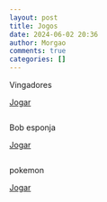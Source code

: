 ```yaml
---
layout: post
title: Jogos
date: 2024-06-02 20:36
author: Morgao
comments: true
categories: []
---
```

<!-- wp:paragraph -->
<p>Vingadores</p>
<!-- /wp:paragraph -->

<!-- wp:buttons -->
<div class="wp-block-buttons"><!-- wp:button -->
<div class="wp-block-button"><a class="wp-block-button__link wp-element-button" href="https://tecritmodigital.com.br/vingadores/">Jogar</a></div>
<!-- /wp:button --></div>
<!-- /wp:buttons -->

<!-- wp:image {"id":92,"sizeSlug":"large","linkDestination":"none"} -->
<figure class="wp-block-image size-large"><img src="https://tecritmodigital.com.br/wp-content/uploads/2024/06/vingadores-1024x579.png" alt="" class="wp-image-92"/></figure>
<!-- /wp:image -->

<!-- wp:paragraph -->
<p></p>
<!-- /wp:paragraph -->

<!-- wp:paragraph -->
<p></p>
<!-- /wp:paragraph -->

<!-- wp:paragraph -->
<p></p>
<!-- /wp:paragraph -->

<!-- wp:paragraph -->
<p>Bob esponja</p>
<!-- /wp:paragraph -->

<!-- wp:buttons -->
<div class="wp-block-buttons"><!-- wp:button -->
<div class="wp-block-button"><a class="wp-block-button__link wp-element-button" href="https://tecritmodigital.com.br/bob-esponja/">Jogar</a></div>
<!-- /wp:button --></div>
<!-- /wp:buttons -->

<!-- wp:image {"id":93,"sizeSlug":"large","linkDestination":"none"} -->
<figure class="wp-block-image size-large"><img src="https://tecritmodigital.com.br/wp-content/uploads/2024/06/bobsp-1024x618.png" alt="" class="wp-image-93"/></figure>
<!-- /wp:image -->

<!-- wp:paragraph -->
<p></p>
<!-- /wp:paragraph -->

<!-- wp:paragraph -->
<p></p>
<!-- /wp:paragraph -->

<!-- wp:paragraph -->
<p></p>
<!-- /wp:paragraph -->

<!-- wp:paragraph -->
<p>pokemon</p>
<!-- /wp:paragraph -->

<!-- wp:buttons -->
<div class="wp-block-buttons"><!-- wp:button -->
<div class="wp-block-button"><a class="wp-block-button__link wp-element-button" href="https://tecritmodigital.com.br/pokemon-batalha/">Jogar</a></div>
<!-- /wp:button --></div>
<!-- /wp:buttons -->

<!-- wp:image {"id":94,"sizeSlug":"large","linkDestination":"none"} -->
<figure class="wp-block-image size-large"><img src="https://tecritmodigital.com.br/wp-content/uploads/2024/06/pokemon-1024x602.png" alt="" class="wp-image-94"/></figure>
<!-- /wp:image -->
